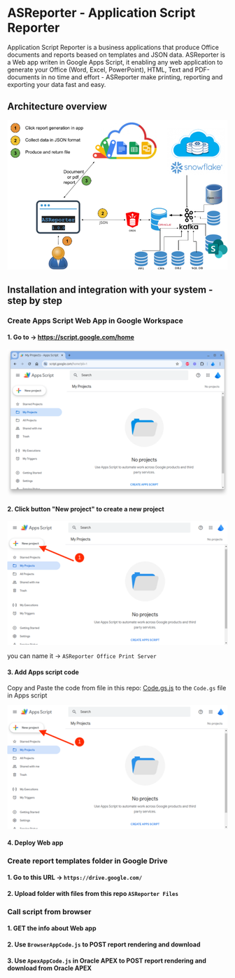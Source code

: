 # ASReporter - Application Script Reporter

Application Script Reporter is a business applications that produce Office documents and reports beased on templates and JSON data. ASReporter is a Web app writen in Google Apps Script, it enabling any web application to generate your Office (Word, Excel, PowerPoint), HTML, Text and PDF-documents in no time and effort - ASReporter make printing, reporting and exporting your data fast and easy.

## Architecture overview

![diagram](images/ASReporter.png?raw=true "ASReporter diagram")

## Installation and integration with your system - step by step 

### Create Apps Script Web App in Google Workspace

#### 1. Go to -> https://script.google.com/home

![picture1](images/1.png?raw=true "Apps Script")

#### 2. Click button "New project" to create a new project

![picture2](images/2.png?raw=true "Apps Script 2")

you can name it -> ``ASReporter Office Print Server``

#### 3. Add Apps script code

Copy and Paste the code from file in this repo: [Code.gs.js](Code.gs.js) to the ``Code.gs`` file in Apps script

![picture3](images/2.png?raw=true "Apps Script 3")

#### 4. Deploy Web app

### Create report templates folder in Google Drive

#### 1. Go to this URL -> ``https://drive.google.com/``

#### 2. Upload folder with files from this repo ``ASReporter Files``

### Call script from browser

#### 1. GET the info about Web app

#### 2. Use ``BrowserAppCode.js`` to POST report rendering and download

#### 3. Use ``ApexAppCode.js`` in Oracle APEX to POST report rendering and download from Oracle APEX